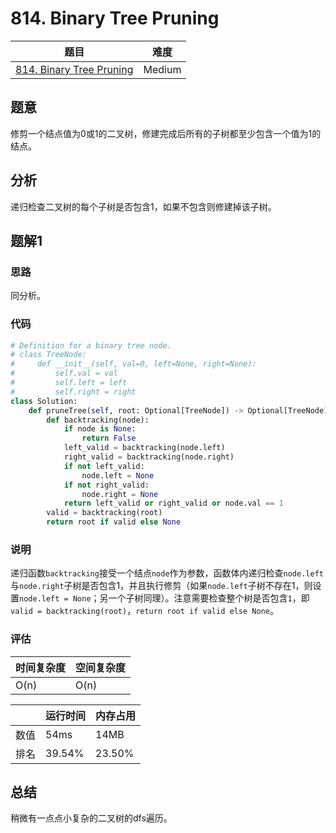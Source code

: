 # 814. Binary Tree Pruning

| 题目 | 难度 |
| ---- | ---- |
| [814. Binary Tree Pruning](https://leetcode.com/problems/binary-tree-pruning/) | Medium |

## 题意

修剪一个结点值为0或1的二叉树，修建完成后所有的子树都至少包含一个值为1的结点。

## 分析

递归检查二叉树的每个子树是否包含1，如果不包含则修建掉该子树。

## 题解1

### 思路

同分析。

### 代码

```python
# Definition for a binary tree node.
# class TreeNode:
#     def __init__(self, val=0, left=None, right=None):
#         self.val = val
#         self.left = left
#         self.right = right
class Solution:
    def pruneTree(self, root: Optional[TreeNode]) -> Optional[TreeNode]:
        def backtracking(node):
            if node is None:
                return False
            left_valid = backtracking(node.left)
            right_valid = backtracking(node.right)
            if not left_valid:
                node.left = None
            if not right_valid:
                node.right = None
            return left_valid or right_valid or node.val == 1
        valid = backtracking(root)
        return root if valid else None
```

### 说明

递归函数`backtracking`接受一个结点`node`作为参数，函数体内递归检查`node.left`与`node.right`子树是否包含1，并且执行修剪（如果`node.left`子树不存在1，则设置`node.left = None`；另一个子树同理）。注意需要检查整个树是否包含`1`，即`valid = backtracking(root)`，`return root if valid else None`。

### 评估

| 时间复杂度 | 空间复杂度 |
| ---- | ---- |
| O(n) | O(n) |

| | 运行时间 | 内存占用 |
| ---- | ---- | ---- |
| 数值 | 54ms | 14MB |
| 排名 | 39.54% | 23.50% |

## 总结

稍微有一点点小复杂的二叉树的dfs遍历。
